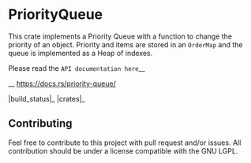 PriorityQueue
=============

This crate implements a Priority Queue with a function to change the priority of an object.
Priority and items are stored in an `OrderMap` and the queue is implemented as a Heap of indexes.


Please read the `API documentation here`__

__ https://docs.rs/priority-queue/

|build_status|_ |crates|_


Contributing
------------

Feel free to contribute to this project with pull request and/or issues. All contribution should be under a license compatible with the GNU LGPL.